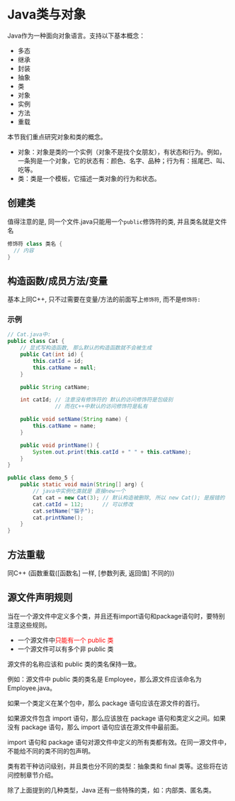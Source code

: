 # Java类与对象
Java作为一种面向对象语言。支持以下基本概念：

- 多态
- 继承
- 封装
- 抽象
- 类
- 对象
- 实例
- 方法
- 重载

本节我们重点研究对象和类的概念。

- 对象：对象是类的一个实例（对象不是找个女朋友），有状态和行为。例如，一条狗是一个对象，它的状态有：颜色、名字、品种；行为有：摇尾巴、叫、吃等。
- 类：类是一个模板，它描述一类对象的行为和状态。

## 创建类

值得注意的是, 同一个文件.java只能用一个`public`修饰符的类, 并且类名就是文件名

```Java
修饰符 class 类名 {
  // 内容
}
```

## 构造函数/成员方法/变量
基本上同C++, 只不过需要在变量/方法的前面写上`修饰符`, 而不是`修饰符:`

### 示例

```java
// Cat.java中:
public class Cat {
    // 显式写构造函数, 那么默认的构造函数就不会被生成
    public Cat(int id) {
        this.catId = id;
        this.catName = null;
    }

    public String catName;

    int catId; // 注意没有修饰符的 默认的访问修饰符是包级别
               // 而在C++中默认的访问修饰符是私有

    public void setName(String name) {
        this.catName = name;
    }

    public void printName() {
        System.out.print(this.catId + " " + this.catName);
    }
}
```

```java
public class demo_5 {
    public static void main(String[] arg) {
        // java中实例化类就是 直接new一个
        Cat cat = new Cat(3); // 默认构造被删除, 所以 new Cat(); 是报错的
        cat.catId = 112;      // 可以修改
        cat.setName("猫子");
        cat.printName();
    }
}
```

## 方法重载
同C++ (函数重载([函数名] 一样, [参数列表, 返回值] 不同的))

## 源文件声明规则
当在一个源文件中定义多个类，并且还有import语句和package语句时，要特别注意这些规则。

- 一个源文件中<span style="color:red">只能有一个 public 类</span>
- 一个源文件可以有多个非 public 类

源文件的名称应该和 public 类的类名保持一致。

例如：源文件中 public 类的类名是 Employee，那么源文件应该命名为Employee.java。

如果一个类定义在某个包中，那么 package 语句应该在源文件的首行。

如果源文件包含 import 语句，那么应该放在 package 语句和类定义之间。如果没有 package 语句，那么 import 语句应该在源文件中最前面。

import 语句和 package 语句对源文件中定义的所有类都有效。在同一源文件中，不能给不同的类不同的包声明。

类有若干种访问级别，并且类也分不同的类型：抽象类和 final 类等。这些将在访问控制章节介绍。

除了上面提到的几种类型，Java 还有一些特殊的类，如：内部类、匿名类。